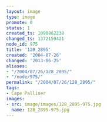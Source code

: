 ```yaml
---
layout: image
type: image
promote: 0
status: 1
created_ts: 1090862238
changed_ts: 1372159421
node_id: 975
title: '128_2895'
created: '2004-07-26'
changed: '2013-06-25'
aliases:
- "/2004/07/26/128_2895/"
- "/node/975/"
permalink: "/2004/07/26/128_2895/"
tags:
- Cape Palliser
images:
- src: image/images/128_2895-975.jpg
  name: 128_2895-975.jpg
---
```


